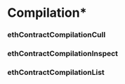 # Compilation*

### ethContractCompilationCull

### ethContractCompilationInspect

### ethContractCompilationList   
